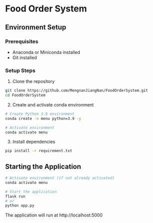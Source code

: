 # Food Order System

## Environment Setup

### Prerequisites

- Anaconda or Miniconda installed
- Git installed

### Setup Steps

1. Clone the repository

```bash
git clone https://github.com/MengnanJiangNan/FoodOrderSystem.git
cd FoodOrderSystem
```

2. Create and activate conda environment

```bash
# Create Python 3.9 environment
conda create -n menu python=3.9 -y

# Activate environment
conda activate menu
```

3. Install dependencies

```bash
pip install -r requirement.txt
```

## Starting the Application

```bash
# Activate environment (if not already activated)
conda activate menu

# Start the application
flask run
# or
python app.py
```

The application will run at http://localhost:5000
